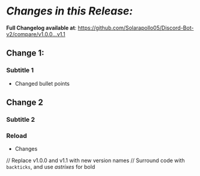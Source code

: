 # *Changes in this Release:*
**Full Changelog available at**: https://github.com/Solarapollo05/Discord-Bot-v2/compare/v1.0.0...v1.1

## Change 1:
### Subtitle 1

- Changed bullet points

## Change 2 
### Subtitle 2

 ### Reload

- Changes


// Replace v1.0.0 and v1.1 with new version names
// Surround code with `backticks`, and use *astrixes* for bold